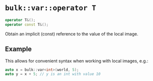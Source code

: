 # `bulk::var::operator T`

```cpp
operator T&();
operator const T&();
```

Obtain an implicit (const) reference to the value of the local image.

## Example

This allows for convenient syntax when working with local images, e.g.:

```cpp
auto x = bulk::var<int>(world, 5);
auto y = x + 5; // y is an int with value 10
```
